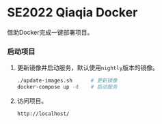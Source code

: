 # SE2022 Qiaqia Docker

借助Docker完成一键部署项目。

### 启动项目

1. 更新镜像并启动服务，默认使用`nightly`版本的镜像。

    ```bash
    ./update-images.sh      # 更新镜像
    docker-compose up -d    # 启动服务
    ```

2. 访问项目。

    ```
    http://localhost/
    ```